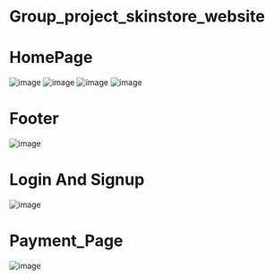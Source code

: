 # Group_project_skinstore_website

HomePage
=======
![image](https://user-images.githubusercontent.com/100182758/193047425-b2e55bce-6e17-4fe8-b078-892c1bc26b04.png)
![image](https://user-images.githubusercontent.com/100182758/193047485-5ea7d52c-3bcb-4ede-b6fd-305e30c0139c.png)
![image](https://user-images.githubusercontent.com/100182758/193047576-c9e19240-114c-4aeb-aee7-14c64314f64b.png)
![image](https://user-images.githubusercontent.com/100182758/193047621-2cb8b28b-a43b-4fc4-b134-678fa77d561c.png)

Footer
======
![image](https://user-images.githubusercontent.com/100182758/193047772-c4f17045-8fca-4985-9a74-e569d4d9a43e.png)

Login And Signup
================
![image](https://user-images.githubusercontent.com/100182758/193048071-3e4be229-3bff-4c61-a7d0-9b3b7325c93a.png)

Payment_Page
============
![image](https://user-images.githubusercontent.com/100182758/193048446-41f7f317-89ce-4c24-96d5-e68341849251.png)
